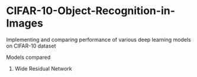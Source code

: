 # CIFAR-10-Object-Recognition-in-Images
Implementing and comparing performance of various deep learning models on CIFAR-10 dataset

Models compared
1. Wide Residual Network
